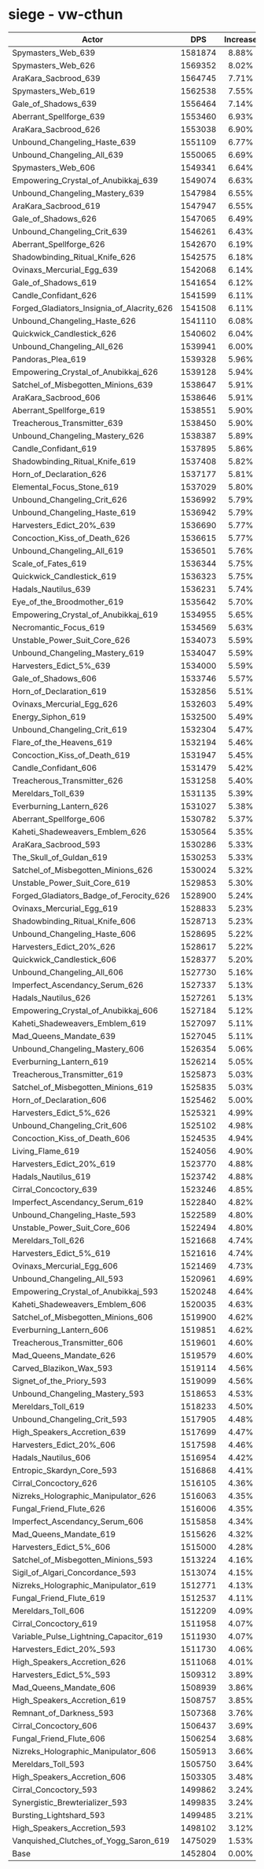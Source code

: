 # siege - vw-cthun
| Actor | DPS | Increase |
|---|:---:|:---:|
|Spymasters_Web_639|1581874|8.88%|
|Spymasters_Web_626|1569352|8.02%|
|AraKara_Sacbrood_639|1564745|7.71%|
|Spymasters_Web_619|1562538|7.55%|
|Gale_of_Shadows_639|1556464|7.14%|
|Aberrant_Spellforge_639|1553460|6.93%|
|AraKara_Sacbrood_626|1553038|6.90%|
|Unbound_Changeling_Haste_639|1551109|6.77%|
|Unbound_Changeling_All_639|1550065|6.69%|
|Spymasters_Web_606|1549341|6.64%|
|Empowering_Crystal_of_Anubikkaj_639|1549074|6.63%|
|Unbound_Changeling_Mastery_639|1547984|6.55%|
|AraKara_Sacbrood_619|1547947|6.55%|
|Gale_of_Shadows_626|1547065|6.49%|
|Unbound_Changeling_Crit_639|1546261|6.43%|
|Aberrant_Spellforge_626|1542670|6.19%|
|Shadowbinding_Ritual_Knife_626|1542575|6.18%|
|Ovinaxs_Mercurial_Egg_639|1542068|6.14%|
|Gale_of_Shadows_619|1541654|6.12%|
|Candle_Confidant_626|1541599|6.11%|
|Forged_Gladiators_Insignia_of_Alacrity_626|1541508|6.11%|
|Unbound_Changeling_Haste_626|1541110|6.08%|
|Quickwick_Candlestick_626|1540602|6.04%|
|Unbound_Changeling_All_626|1539941|6.00%|
|Pandoras_Plea_619|1539328|5.96%|
|Empowering_Crystal_of_Anubikkaj_626|1539128|5.94%|
|Satchel_of_Misbegotten_Minions_639|1538647|5.91%|
|AraKara_Sacbrood_606|1538646|5.91%|
|Aberrant_Spellforge_619|1538551|5.90%|
|Treacherous_Transmitter_639|1538450|5.90%|
|Unbound_Changeling_Mastery_626|1538387|5.89%|
|Candle_Confidant_619|1537895|5.86%|
|Shadowbinding_Ritual_Knife_619|1537408|5.82%|
|Horn_of_Declaration_626|1537177|5.81%|
|Elemental_Focus_Stone_619|1537029|5.80%|
|Unbound_Changeling_Crit_626|1536992|5.79%|
|Unbound_Changeling_Haste_619|1536942|5.79%|
|Harvesters_Edict_20%_639|1536690|5.77%|
|Concoction_Kiss_of_Death_626|1536615|5.77%|
|Unbound_Changeling_All_619|1536501|5.76%|
|Scale_of_Fates_619|1536344|5.75%|
|Quickwick_Candlestick_619|1536323|5.75%|
|Hadals_Nautilus_639|1536231|5.74%|
|Eye_of_the_Broodmother_619|1535642|5.70%|
|Empowering_Crystal_of_Anubikkaj_619|1534955|5.65%|
|Necromantic_Focus_619|1534569|5.63%|
|Unstable_Power_Suit_Core_626|1534073|5.59%|
|Unbound_Changeling_Mastery_619|1534047|5.59%|
|Harvesters_Edict_5%_639|1534000|5.59%|
|Gale_of_Shadows_606|1533746|5.57%|
|Horn_of_Declaration_619|1532856|5.51%|
|Ovinaxs_Mercurial_Egg_626|1532603|5.49%|
|Energy_Siphon_619|1532500|5.49%|
|Unbound_Changeling_Crit_619|1532304|5.47%|
|Flare_of_the_Heavens_619|1532194|5.46%|
|Concoction_Kiss_of_Death_619|1531947|5.45%|
|Candle_Confidant_606|1531479|5.42%|
|Treacherous_Transmitter_626|1531258|5.40%|
|Mereldars_Toll_639|1531135|5.39%|
|Everburning_Lantern_626|1531027|5.38%|
|Aberrant_Spellforge_606|1530782|5.37%|
|Kaheti_Shadeweavers_Emblem_626|1530564|5.35%|
|AraKara_Sacbrood_593|1530286|5.33%|
|The_Skull_of_Guldan_619|1530253|5.33%|
|Satchel_of_Misbegotten_Minions_626|1530024|5.32%|
|Unstable_Power_Suit_Core_619|1529853|5.30%|
|Forged_Gladiators_Badge_of_Ferocity_626|1528900|5.24%|
|Ovinaxs_Mercurial_Egg_619|1528833|5.23%|
|Shadowbinding_Ritual_Knife_606|1528713|5.23%|
|Unbound_Changeling_Haste_606|1528695|5.22%|
|Harvesters_Edict_20%_626|1528617|5.22%|
|Quickwick_Candlestick_606|1528377|5.20%|
|Unbound_Changeling_All_606|1527730|5.16%|
|Imperfect_Ascendancy_Serum_626|1527337|5.13%|
|Hadals_Nautilus_626|1527261|5.13%|
|Empowering_Crystal_of_Anubikkaj_606|1527184|5.12%|
|Kaheti_Shadeweavers_Emblem_619|1527097|5.11%|
|Mad_Queens_Mandate_639|1527045|5.11%|
|Unbound_Changeling_Mastery_606|1526354|5.06%|
|Everburning_Lantern_619|1526214|5.05%|
|Treacherous_Transmitter_619|1525873|5.03%|
|Satchel_of_Misbegotten_Minions_619|1525835|5.03%|
|Horn_of_Declaration_606|1525462|5.00%|
|Harvesters_Edict_5%_626|1525321|4.99%|
|Unbound_Changeling_Crit_606|1525102|4.98%|
|Concoction_Kiss_of_Death_606|1524535|4.94%|
|Living_Flame_619|1524056|4.90%|
|Harvesters_Edict_20%_619|1523770|4.88%|
|Hadals_Nautilus_619|1523742|4.88%|
|Cirral_Concoctory_639|1523246|4.85%|
|Imperfect_Ascendancy_Serum_619|1522840|4.82%|
|Unbound_Changeling_Haste_593|1522589|4.80%|
|Unstable_Power_Suit_Core_606|1522494|4.80%|
|Mereldars_Toll_626|1521668|4.74%|
|Harvesters_Edict_5%_619|1521616|4.74%|
|Ovinaxs_Mercurial_Egg_606|1521469|4.73%|
|Unbound_Changeling_All_593|1520961|4.69%|
|Empowering_Crystal_of_Anubikkaj_593|1520248|4.64%|
|Kaheti_Shadeweavers_Emblem_606|1520035|4.63%|
|Satchel_of_Misbegotten_Minions_606|1519900|4.62%|
|Everburning_Lantern_606|1519851|4.62%|
|Treacherous_Transmitter_606|1519601|4.60%|
|Mad_Queens_Mandate_626|1519579|4.60%|
|Carved_Blazikon_Wax_593|1519114|4.56%|
|Signet_of_the_Priory_593|1519099|4.56%|
|Unbound_Changeling_Mastery_593|1518653|4.53%|
|Mereldars_Toll_619|1518233|4.50%|
|Unbound_Changeling_Crit_593|1517905|4.48%|
|High_Speakers_Accretion_639|1517699|4.47%|
|Harvesters_Edict_20%_606|1517598|4.46%|
|Hadals_Nautilus_606|1516954|4.42%|
|Entropic_Skardyn_Core_593|1516868|4.41%|
|Cirral_Concoctory_626|1516105|4.36%|
|Nizreks_Holographic_Manipulator_626|1516063|4.35%|
|Fungal_Friend_Flute_626|1516006|4.35%|
|Imperfect_Ascendancy_Serum_606|1515858|4.34%|
|Mad_Queens_Mandate_619|1515626|4.32%|
|Harvesters_Edict_5%_606|1515000|4.28%|
|Satchel_of_Misbegotten_Minions_593|1513224|4.16%|
|Sigil_of_Algari_Concordance_593|1513074|4.15%|
|Nizreks_Holographic_Manipulator_619|1512771|4.13%|
|Fungal_Friend_Flute_619|1512537|4.11%|
|Mereldars_Toll_606|1512209|4.09%|
|Cirral_Concoctory_619|1511958|4.07%|
|Variable_Pulse_Lightning_Capacitor_619|1511930|4.07%|
|Harvesters_Edict_20%_593|1511730|4.06%|
|High_Speakers_Accretion_626|1511068|4.01%|
|Harvesters_Edict_5%_593|1509312|3.89%|
|Mad_Queens_Mandate_606|1508939|3.86%|
|High_Speakers_Accretion_619|1508757|3.85%|
|Remnant_of_Darkness_593|1507368|3.76%|
|Cirral_Concoctory_606|1506437|3.69%|
|Fungal_Friend_Flute_606|1506254|3.68%|
|Nizreks_Holographic_Manipulator_606|1505913|3.66%|
|Mereldars_Toll_593|1505750|3.64%|
|High_Speakers_Accretion_606|1503305|3.48%|
|Cirral_Concoctory_593|1499862|3.24%|
|Synergistic_Brewterializer_593|1499835|3.24%|
|Bursting_Lightshard_593|1499485|3.21%|
|High_Speakers_Accretion_593|1498102|3.12%|
|Vanquished_Clutches_of_Yogg_Saron_619|1475029|1.53%|
|Base|1452804|0.00%|
